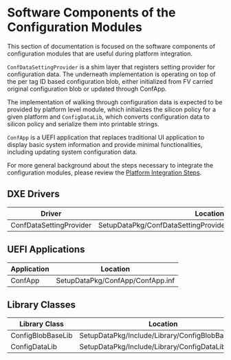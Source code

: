 # Software Components of the Configuration Modules

This section of documentation is focused on the software components of configuration modules that are useful during
platform integration.

`ConfDataSettingProvider` is a shim layer that registers setting provider for configuration data. The underneath
implementation is operating on top of the per tag ID based configuration blob, either initialized from FV carried
original configuration blob or updated through ConfApp.

The implementation of walking through configuration data is expected to be provided by platform level module, which
initializes the silicon policy for a given platform and `ConfigDataLib`, which converts configuration data to silicon
policy and serialize them into printable strings.

`ConfApp` is a UEFI application that replaces traditional UI application to display basic system information and provide
minimal functionalities, including updating system configuration data.

For more general background about the steps necessary to integrate the configuration modules, please review the
[Platform Integration Steps](PlatformIntegrationSteps.md).

## DXE Drivers

| Driver | Location |
| ---| ---|
| ConfDataSettingProvider | SetupDataPkg/ConfDataSettingProvider/ConfDataSettingProvider.inf |

## UEFI Applications

| Application | Location |
| ---| ---|
| ConfApp | SetupDataPkg/ConfApp/ConfApp.inf |

## Library Classes

| Library Class | Location |
| --- | ---|
| ConfigBlobBaseLib | SetupDataPkg/Include/Library/ConfigBlobBaseLib.h |
| ConfigDataLib | SetupDataPkg/Include/Library/ConfigDataLib.h |
